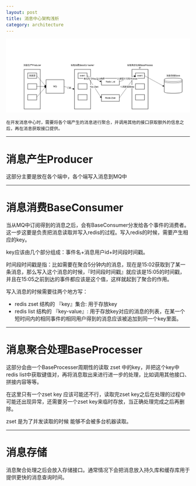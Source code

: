 ```yaml
---
layout: post
title: 消息中心架构浅析 
category: architecture
---
```


![消息中心架构图](https://raw.githubusercontent.com/imekaku/imekaku.github.io/master/pic/2018-01-31-message-center-architecture.png)

```
在开发消息中心时，需要将各个端产生的消息进行聚合，并调用其他的接口获取额外的信息之后，再在消息获取接口提供。
```

---
# 消息产生Producer

这部分主要是放在各个端中，各个端写入消息到MQ中

---

# 消息消费BaseConsumer

当从MQ中订阅得到的消息之后，会有BaseConsumer分发给各个事件的消费者。这一步这要是负责把消息读取并写入redis的过程。写入redis的时候，需要产生相应的key。

key应该由几个部分组成：事件名+消息用户id+时间段时间戳。

时间段时间戳是指：比如需要在聚合5分钟内的消息，现在是15:02获取到了某一条消息，那么写入这个消息的时候，『时间段时间戳』就应该是15:05的时间戳，并且在15:05之前到达的事件都应该是这个值，这样就起到了聚合的作用。

写入消息的时候需要往两个地方写：
- redis zset 结构的 『key』集合: 用于存放key
- redis list 结构的 『key-value』: 用于存放key对应的消息的列表，在某一个短时间内的相同事件的相同用户得到的消息应该被追加到同一个key里面。

---

# 消息聚合处理BaseProcesser

这部分会由一个BaseProcesser周期性的读取 zset 中的key，并把这个key中redis list中获取键值对，再将消息取出来进行进一步的处理，比如调用其他接口、拼接内容等等。

在这里只有一个zset key 应该可能还不行，读取完zset key之后在处理的过程中可能还出现异常，还需要另一个zset key来临时存放，当正确处理完成之后再删除。

zset 是为了并发读取的时候 能够不会被多台机器读取。

---

# 消息存储

消息聚合处理之后会放入存储接口。通常情况下会把消息放入持久库和缓存库用于提供更快的消息查询时间。





